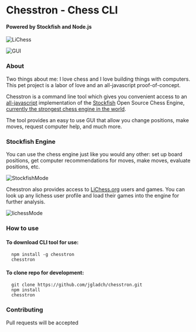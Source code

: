 # Chesstron - Chess CLI

#### Powered by Stockfish and Node.js

![LiChess](http://apkplz.com/storage/images/org/lichess/mobileapp/170/lichess-free-online-chess.png "Lichess")

![GUI](http://i.imgur.com/XqUbtsb.png "GUI")

### About

Two things about me: I love chess and I love building things with computers. This pet project is a labor of love and an all-javascript proof-of-concept.

Chesstron is a command line tool which gives you convenient access to an [all-javascript](https://github.com/nmrugg/stockfish.js) implementation of the [Stockfish](https://stockfishchess.org/) Open Source Chess Engine, [currently the strongest chess engine in the world](https://en.wikipedia.org/wiki/Thoresen_Chess_Engines_Competition).

The tool provides an easy to use GUI that allow you change positions, make moves, request computer help, and much more.

### Stockfish Engine

You can use the chess engine just like you would any other: set up board positions, get computer recommendations for moves, make moves, evaluate positions, etc. 

![StockfishMode](http://i.imgur.com/p1zMg0K.png "Stockfish")

Chesstron also provides access to [LiChess.org](http://en.lichess.org/) users and games. You can look up any lichess user profile and load their games into the engine for further analysis.

![lichessMode](http://i.imgur.com/F6g9vZH.png "Lichess")

### How to use

#### To download CLI tool for use:
```
  npm install -g chesstron
  chesstron
```

#### To clone repo for development:

```
  git clone https://github.com/jgladch/chesstron.git
  npm install
  chesstron
```

### Contributing

Pull requests will be accepted